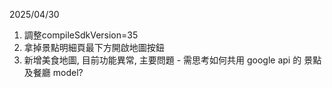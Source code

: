 2025/04/30 
1. 調整compileSdkVersion=35
2. 拿掉景點明細頁最下方開啟地圖按鈕
3. 新增美食地圖, 目前功能異常, 主要問題 - 需思考如何共用 google api 的 景點及餐廳 model?
